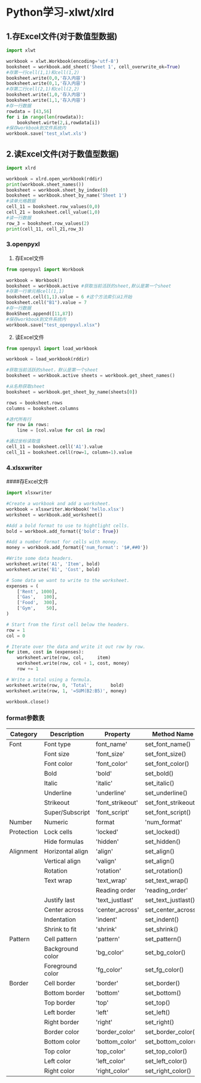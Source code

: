 # Python学习-xlwt/xlrd

## 1.存Excel文件(对于数值型数据)

```python
import xlwt

workbook = xlwt.Workbook(encoding='utf-8')
booksheet = workbook.add_sheet('Sheet 1', cell_overwrite_ok=True)
#存第一行cell(1,1)和cell(1,2)
booksheet.write(0,0,'存入内容')
booksheet.write(0,1,'存入内容')
#存第二行cell(2,1)和cell(2,2)
booksheet.write(1,0,'存入内容')
booksheet.write(1,1,'存入内容')
#存一行数据
rowdata = [43,56]
for i in range(len(rowdata)):
	booksheet.wirte(2,i,rowdata[i])
#保存workbook到文件系统内
workbook.save('test_xlwt.xls')

```

## 2.读Excel文件(对于数值型数据)

```python
import xlrd

workbook = xlrd.open_workbook(rddir)
print(workbook.sheet_names())
booksheet = workbook.sheet_by_index(0)
booksheet = workbook.sheet_by_name('Sheet 1')
#读单元格数据
cell_11 = booksheet.row_values(0,0)
cell_21 = booksheet.cell_value(1,0)
#读一行数据
row_3 = booksheet.row_values(2)
print(cell_11, cell_21,row_3)
```

### 3.openpyxl
1. 存Excel文件

```python
from openpyxl import Workbook

workbook = Workbook()
booksheet = workbook.active #获取当前活跃的sheet,默认是第一个sheet
#存第一行单元格cell(1,1)
booksheet.cell(1,1).value = 6 #这个方法索引从1开始
booksheet.cell("B1").value = 7
#存一行数据
BookSheet.append([11,87])
#保存workbook到文件系统内
workbook.save("test_openpyxl.xlsx")
```

2. 读Excel文件

```python
from openpyxl import load_workbook

workbook = load_workbook(rddir)

#获取当前活跃的sheet，默认是第一个sheet
booksheet = workbook.active sheets = workbook.get_sheet_names() 

#从名称获取sheet
booksheet = workbook.get_sheet_by_name(sheets[0])

rows = booksheet.rows
columns = booksheet.columns

#迭代所有行
for row in rows:
	line = [col.value for col in row]

#通过坐标读取值
cell_11 = booksheet.cell('A1').value
cell_11 = booksheet.cell(row=1, column=1).value
```

### 4.xlsxwriter

####存Excel文件

```python
import xlsxwriter

#Create a workbook and add a worksheet.
workbook = xlsxwriter.Workbook('hello.xlsx')
worksheet = workbook.add_worksheet()

#Add a bold format to use to hightlight cells.
bold = workbook.add_format({'bold': True})

#Add a number format for cells with money.
money = workbook.add_format({'num_format': '$#,##0'})

#Write some data headers.
worksheet.write('A1', 'Item', bold)
worksheet.write('B1', 'Cost', bold)

# Some data we want to write to the worksheet.
expenses = (
    ['Rent', 1000],
    ['Gas',   100],
    ['Food',  300],
    ['Gym',    50],
)

# Start from the first cell below the headers.
row = 1
col = 0

# Iterate over the data and write it out row by row.
for item, cost in (expenses):
    worksheet.write(row, col,     item)
    worksheet.write(row, col + 1, cost, money)
    row += 1

# Write a total using a formula.
worksheet.write(row, 0, 'Total',       bold)
worksheet.write(row, 1, '=SUM(B2:B5)', money)

workbook.close()
```

### format参数表

|Category	|Description		|Property		|Method Name
|---------------|-----------------------|-----------------------|-----------
|Font		|Font type		|font_name'		|set_font_name()
| 		|Font size		|'font_size'		|set_font_size()
| 		|Font color		|'font_color'		|set_font_color()
| 		|Bold			|'bold'			|set_bold()
| 		|Italic			|'italic'		|set_italic()
| 		|Underline		|'underline'		|set_underline()
| 		|Strikeout		|'font_strikeout'	|set_font_strikeout()
| 		|Super/Subscript	|'font_script'		|set_font_script()
|Number		|Numeric| format	|'num_format'		|set_num_format()
|Protection	|Lock cells		|'locked'		|set_locked()
| 		|Hide formulas		|'hidden'		|set_hidden()
|Alignment	|Horizontal align	|'align'		|set_align()
| 		|Vertical align		|'valign'		|set_align()
| 		|Rotation		|'rotation'		|set_rotation()
| 		|Text wrap		|'text_wrap'		|set_text_wrap()
| 		||Reading order		|'reading_order'	|set_reading_order()
| 		|Justify last		|'text_justlast'	|set_text_justlast()
| 		|Center across		|'center_across'	|set_center_across()
| 		|Indentation		|'indent'		|set_indent()
| 		|Shrink to fit		|'shrink'		|set_shrink()
|Pattern	|Cell pattern		|'pattern'		|set_pattern()
| 		|Background color	|'bg_color'		|set_bg_color()
| 		|Foreground color	|'fg_color'		|set_fg_color()
|Border		|Cell border		|'border'		|set_border()
| 		|Bottom border		|'bottom'		|set_bottom()
| 		|Top border		|'top'			|set_top()
| 		|Left border		|'left'			|set_left()
| 		|Right border		|'right'		|set_right()
| 		|Border color		|'border_color'		|set_border_color()
| 		|Bottom color		|'bottom_color'		|set_bottom_color()
| 		|Top color		|'top_color'		|set_top_color()
| 		|Left color		|'left_color'		|set_left_color()
|		|Right color		|'right_color'		|set_right_color()
